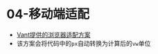 # 04-移动端适配

- [Vant提供的浏览器适配方案](https://vant-ui.github.io/vant/#/zh-CN/advanced-usage#viewport-bu-ju)
- 该方案会将代码中的`px`自动转换为计算后的`vw`单位